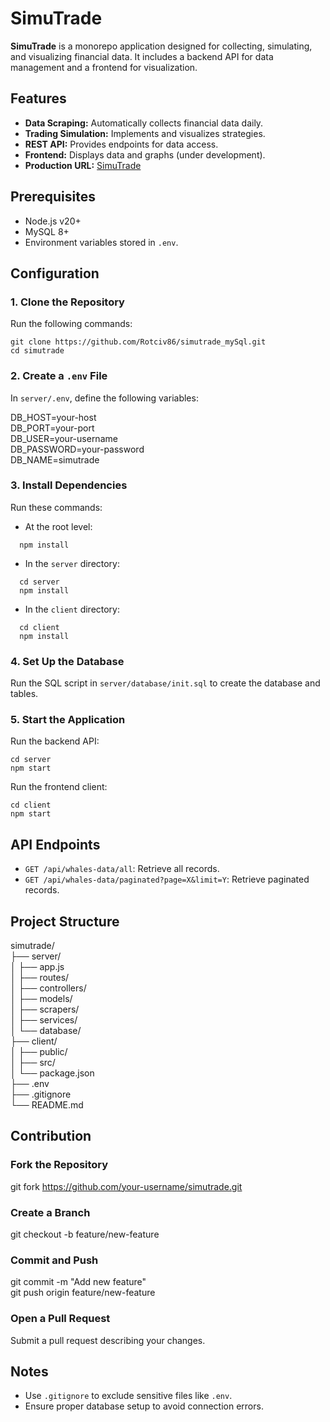 # SimuTrade

**SimuTrade** is a monorepo application designed for collecting, simulating, and visualizing financial data. It includes a backend API for data management and a frontend for visualization.

## Features

- **Data Scraping:** Automatically collects financial data daily.
- **Trading Simulation:** Implements and visualizes strategies.
- **REST API:** Provides endpoints for data access.
- **Frontend:** Displays data and graphs (under development).
- **Production URL:** [SimuTrade](https://simutradesql.netlify.app)

## Prerequisites

- Node.js v20+
- MySQL 8+
- Environment variables stored in `.env`.

## Configuration

### 1. Clone the Repository

Run the following commands:
```
git clone https://github.com/Rotciv86/simutrade_mySql.git 
cd simutrade
```
### 2. Create a `.env` File

In `server/.env`, define the following variables:

DB_HOST=your-host  
DB_PORT=your-port  
DB_USER=your-username  
DB_PASSWORD=your-password  
DB_NAME=simutrade  

### 3. Install Dependencies

Run these commands:

- At the root level: 
``` 
  npm install
  ```

- In the `server` directory: 
``` 
  cd server  
  npm install
  ```

- In the `client` directory: 
``` 
  cd client  
  npm install
  ```

### 4. Set Up the Database

Run the SQL script in `server/database/init.sql` to create the database and tables.

### 5. Start the Application

Run the backend API:
```
cd server  
npm start
```
Run the frontend client:
```
cd client  
npm start
```
## API Endpoints

- `GET /api/whales-data/all`: Retrieve all records.
- `GET /api/whales-data/paginated?page=X&limit=Y`: Retrieve paginated records.

## Project Structure

simutrade/  
├── server/  
│ ├── app.js  
│ ├── routes/  
│ ├── controllers/  
│ ├── models/  
│ ├── scrapers/  
│ ├── services/  
│ └── database/  
├── client/  
│ ├── public/  
│ ├── src/  
│ └── package.json  
├── .env  
├── .gitignore  
└── README.md

## Contribution

### Fork the Repository

git fork https://github.com/your-username/simutrade.git

### Create a Branch

git checkout -b feature/new-feature

### Commit and Push

git commit -m "Add new feature"  
git push origin feature/new-feature

### Open a Pull Request

Submit a pull request describing your changes.

## Notes

- Use `.gitignore` to exclude sensitive files like `.env`.
- Ensure proper database setup to avoid connection errors.
